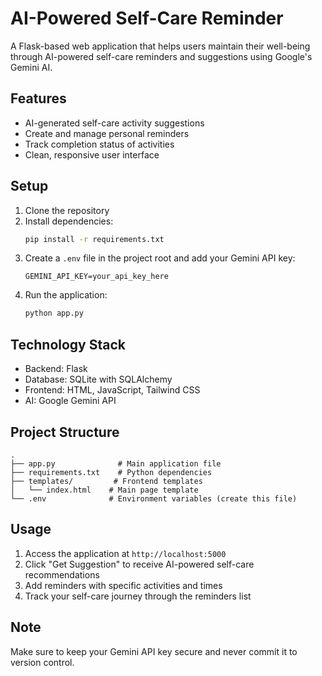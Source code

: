 # AI-Powered Self-Care Reminder

A Flask-based web application that helps users maintain their well-being through AI-powered self-care reminders and suggestions using Google's Gemini AI.

## Features

- AI-generated self-care activity suggestions
- Create and manage personal reminders
- Track completion status of activities
- Clean, responsive user interface

## Setup

1. Clone the repository
2. Install dependencies:
   ```bash
   pip install -r requirements.txt
   ```
3. Create a `.env` file in the project root and add your Gemini API key:
   ```
   GEMINI_API_KEY=your_api_key_here
   ```
4. Run the application:
   ```bash
   python app.py
   ```

## Technology Stack

- Backend: Flask
- Database: SQLite with SQLAlchemy
- Frontend: HTML, JavaScript, Tailwind CSS
- AI: Google Gemini API

## Project Structure

```
.
├── app.py              # Main application file
├── requirements.txt    # Python dependencies
├── templates/         # Frontend templates
│   └── index.html    # Main page template
└── .env              # Environment variables (create this file)
```

## Usage

1. Access the application at `http://localhost:5000`
2. Click "Get Suggestion" to receive AI-powered self-care recommendations
3. Add reminders with specific activities and times
4. Track your self-care journey through the reminders list

## Note

Make sure to keep your Gemini API key secure and never commit it to version control.